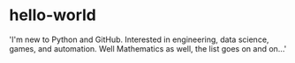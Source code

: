 # hello-world

'I'm new to Python and GitHub. Interested in engineering, data science, games, and automation.
Well Mathematics as well, the list goes on and on...'
